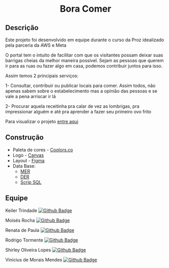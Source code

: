 <h1 align='center'> Bora Comer </h1>

## Descrição

Este projeto foi desenvolvido em equipe durante o curso da Proz idealizado pela parceria da AWS e Meta

O portal tem o intuito de facilitar com que os visitantes possam deixar suas barrigas cheias da melhor maneira possível. Sejam as pessoas que querem ir para as ruas ou fazer algo em casa, podemos contribuir juntos para isso.

Assim temos 2 principais serviços:

1- Consultar, contribuir ou publicar locais para comer. Assim todos, não apenas sabem sobre o estabelecimento mas a opinião das pessoas e se vale a pena arriscar ir lá

2- Procurar aquela receitinha pra calar de vez as lombrigas, pra impressionar alguém e até pra aprender a fazer seu primeiro ovo frito

Para visualizar o projeto [entre aqui](https://viniciusdmorais.github.io/Projeto-Integrador/index.html)




## Construção

* Paleta de cores - [Coolors.co](https://cutt.ly/aM3166s)
* Logo - [Canvas](https://cutt.ly/4M30fTZ)
* Layout - [Figma](https://cutt.ly/A1bVEfo)
* Data Base:
    * [MER](https://github.com/viniciusdmorais/Projeto-Integrador/blob/Dev/assets/sql/MER.pdf) 
    * [DER](https://github.com/viniciusdmorais/Projeto-Integrador/blob/Dev/assets/sql/DER.pdf)
    * [Scrip SQL](https://github.com/viniciusdmorais/Projeto-Integrador/blob/Dev/assets/sql/create.sql)



## Equipe

Keiler Trindade [![Github Badge](https://img.shields.io/badge/-Github-000?style=flat-square&logo=Github&logoColor=white&link=https://github.com/keilertrindade)](https://github.com/keilertrindade)

Moisés Rocha  [![Github Badge](https://img.shields.io/badge/-Github-000?style=flat-square&logo=Github&logoColor=white&link=https://github.com/)](https://github.com/)

Renata de Paula  [![Github Badge](https://img.shields.io/badge/-Github-000?style=flat-square&logo=Github&logoColor=white&link=https://github.com/rehffv)](https://github.com/rehffv)

Rodrigo Tormente  [![Github Badge](https://img.shields.io/badge/-Github-000?style=flat-square&logo=Github&logoColor=white&link=https://github.com/RTormente)](https://github.com/RTormente)

Shirley Oliveira Lopes  [![Github Badge](https://img.shields.io/badge/-Github-000?style=flat-square&logo=Github&logoColor=white&link=https://github.com/shirleyol)](https://github.com/shirleyol)

Vinicius de Morais Mendes  [![Github Badge](https://img.shields.io/badge/-Github-000?style=flat-square&logo=Github&logoColor=white&link=https://github.com/viniciusdmorais)](https://github.com/viniciusdmorais)
